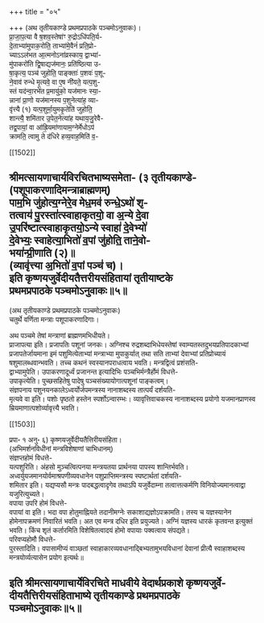 +++
title = "०५"

+++
(अथ तृतीयकाण्डे प्रथमप्रपाठके पञ्चमोऽनुवाकः)।  
प्रा॒जा॒प॒त्या वै ष॒शव॒स्तेषा॑ꣳ रु॒द्रोऽधि॑पति॒र्य-  
दे॒ताभ्या॑मुपाक॒रोति॒ ताभ्या॑मे॒वैनं॑ प्रति॒प्रो-  
च्याऽऽल॑भत आ॒त्मनोऽना॑व्रस्काय॒ द्वाभ्या॑-  
मु॑पाकरो॑ति द्वि॒षाद्यज॑मानः॒ प्रति॑ष्ठित्या उ-  
षा॒कृत्य॒ पञ्च॑ जुहोति॒ पाङ्क्ताः॑ प॒शवः॑ प॒शू-  
ने॒वाव॑ रुन्धे मृ॒त्यवे॒ वा ए॒ष नी॑यते॒ यत्प॒शु-  
स्तं यद॑न्वा॒रभे॑त प्र॒मायु॑को॒ यज॑मानः स्या॒-  
न्नाना॑ प्रा॒णो यज॑मानस्य प॒शुनेत्या॑ह॒ व्या-  
वृ॑त्त्यै (१) यत्प॒शुर्मा॒युमकृ॒तेति॑ जुहोति॒  
शान्त्यै॒ शमि॑तार उ॒पेत॒नेत्या॑ह यथाय॒जु॒रेवै-  
तद्व॒पायां॒ वा आ॑ह्रि॒यमा॑णायाम॒ग्नेर्मेधोऽप॑  
क्रामति॒ त्वामु ते द॑धिरे हव्य॒वाह॒मिति॑ व॒-

[[1502]]

श्रीमत्सायणाचार्यविरचितभाष्यसमेता- (३ तृतीयकाण्डे-  
(पशूपाकरणादिमन्त्राब्राह्मणम्)  
पाम॒भि जु॑होत्य॒ग्नेरे॒व मेध॒मव॑ रुन्धे॒ऽथो॑ शृ-  
तत्वाय॑ पु॒रस्ता॑त्स्वाहाकृतयो॒ वा अ॒न्ये दे॒वा  
उ॒परि॑ष्टात्स्वाहाकृतयो॒ऽन्ये स्वाहा॑ दे॒वेभ्यो॑  
दे॒वेभ्यः॒ स्वाहेत्या॒भितो॑ व॒पां जु॑होति॒ ताने॒वो-  
भया॑न्प्री॒णाति (२)॥  
(व्यावृ॑त्त्या अ॒भितो॑ व॒पां पञ्च॑ च)।  
इति कृष्णयजुर्वेदीयतैत्तरीयसंहितायां तृतीयाष्टके  
प्रथमप्रपाठके पञ्चमोऽनुवाकः॥५॥  
--------

(अथ तृतीयकाण्डे प्रथमप्रपाठके पञ्चमोऽनुवाकः)  
चतुर्थे वर्णिता मन्त्राः पशूपाकरणादिगाः।

अथ पञ्चमे तेषां मन्त्राणां ब्राह्मणमभिधीयते।  
प्राजापत्या इति। प्रजापतिः पशूनां जनकः। अग्निश्च रुद्रशब्दाभिधेयस्तेषां स्वाम्यतस्तदुभयप्रतिपादकाभ्यां प्रजापतेर्जायमाना इमं पशुमित्येताभ्यां मन्त्राभ्या मुपाकुर्यात् तथा सति ताभ्यां देवाभ्यां प्रतिप्रोच्यायं षशुमालब्धवान्भवति। तच्च कथनं स्वस्यानपराधत्वाय भवति। मन्त्रद्वित्वं प्रशंसति-  
द्वाभ्यामुपेति। उपाकरणादूर्ध्वं प्रजानन्त इत्यादिभिः पञ्चभिर्मन्त्रैर्होमं विधत्ते-  
उपाकृत्येति। पुच्छसहितेषु पादेषु पञ्चसंख्यायोगात्पशूनां पाङ्कत्वम्।  
संज्ञपनाय पशुनयनकालेऽध्वर्योर्जपमन्त्रस्य नानाशब्दस्य तात्पर्यं दर्शयति-  
मृत्यवे वा इति। पशोः पृष्ठतो हस्तेन स्पर्शोऽन्वारम्भः। व्यावृत्तिवाचकस्य नानाशब्दस्य प्रयोगो यजमानप्राणस्व म्रियमाणात्पशोर्व्यावृत्त्यै भवति।

[[1503]]

प्रपा॰ १ अनु॰ ६) कृष्णयजुर्वेदीयतैत्तिरीयसंहिता।  
(अभिमर्शनविधीनां मन्त्रविशेषाणां चाभिधानम्)  
संज्ञप्तहोमं विधत्ते-  
यत्पशुरिति। अंहसो मुञ्चत्वित्पनया मन्त्रयतया प्रार्थनया पापस्य शान्तिर्भवति।  
अध्वर्युयजमानयोर्वमाश्रपणीव्यवधानेन पशुप्राप्तिमन्त्रस्य स्पष्टार्थतां दर्शयति-  
शमितार इति। यद्यप्यसौ मन्त्रः पादबद्धत्वादृगेव तथाऽपि यजुर्वेदाम्ना तत्वात्तत्कर्मणि विनियोज्यमानत्वाद्वा यजुरित्युच्यते।  
वपाया उपरि होमं विधत्ते-  
वपायां वा इति। भदा वपा होतुमाह्नियते तदानीमग्नेः सकाशाद्यज्ञोऽपक्रामति। तस्य च यज्ञस्यानेन होमेनापक्रमणं निवारितं भवति। अत एव मन्त्र दधिर इति प्रयुज्यते। अग्निं यज्ञस्य धारकं कृतवन्त इत्युक्तं भवति। किंच शृतं कर्तारमिति विशेषितत्वादयं होमो वपायाः पक्वत्वाय संपद्यते।  
परिवप्यहोमौ विधत्ते-  
पुरस्तादिति। वपासामीप्यं वाञ्छतां स्वाहाकारव्यवधानाद्बिभ्यतामुभयविधानां देवानां प्रीत्यै स्वाहाशब्दस्य मन्त्रयोर्व्यत्यासेन प्रयोग इत्यर्थः॥

इति श्रीमत्सायणाचार्येविरचिते माधवीये वेदार्थप्रकाशे कृष्णयजुर्वे-  
दीयतैत्तिरीयसंहिताभाष्ये तृतीयकाण्डे प्रथमप्रपाठके  
पञ्चमोऽनुवाकः॥५॥  
------  
